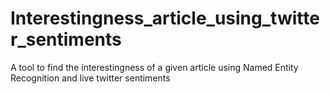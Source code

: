 Interestingness_article_using_twitter_sentiments
================================================

A tool to find the interestingness of a given article using Named Entity Recognition and live twitter sentiments

